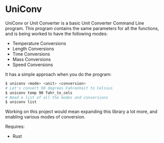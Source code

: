 # UniConv

UniConv or Unit Converter is a basic Unit Converter Command Line program. This program contains the same parameters for all
the functions, and is being worked to have the following modes: 

- Temperature Conversions 
- Length Conversions 
- Time Conversions 
- Mass Conversions 
- Speed Conversions 

It has a simple approach when you do the program: 
```bash
$ uniconv <mode> <unit> <conversion>
# Let's convert 90 degrees Fahrenheit to Celsius 
$ uniconv temp 90 fahr_to_cels
# Need a list of all the modes and conversions
$ uniconv list 
```

Working on this project would mean expanding this library a lot more, and 
enabling various modes of conversion. 

Requires: 
- Rust